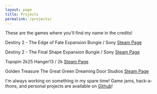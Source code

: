 ```yaml
---
layout: page
title: Projects
permalink: /projects/
---
```



These are the games where you'll find my name in the credits!

Destiny 2 - The Edge of Fate Expansion
Bungie / Sony
[Steam Page](https://store.steampowered.com/app/3186490/Destiny_2_The_Edge_of_Fate/)

Destiny 2 - The Final Shape Expansion
Bungie / Sony
[Steam Page](https://store.steampowered.com/app/2336880/Destiny_2_The_Final_Shape/)

Topspin 2k25
Hanger13 / 2k
[Steam Page](https://store.steampowered.com/app/1785650/TopSpin_2K25/)

Golden Treasure The Great Green
Dreaming Door Studios 
[Steam Page](https://store.steampowered.com/app/1065100/Golden_Treasure_The_Great_Green/)

I'm always working on something in my spare time! Game jams, hack-a-thons, and personal projects are available on <a href="https://github.com/kgibbsdev" target="_blank">Github</a>!